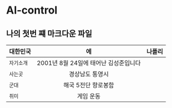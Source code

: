 # Al-control
## 나의 첫번 쨰 마크다운 파일
| 대한민국 | 에 | 나폴리 |
|---|:---:|---:|
| `자기소개` | 2001년 8월 24일에 태어난 김성준입니다 |  |
| `사는곳` | 경상남도 통영시 |  |
| `군대` | 해국 5전단 향로봉함 |  |
| `취미` | 게임 운동  |  |

